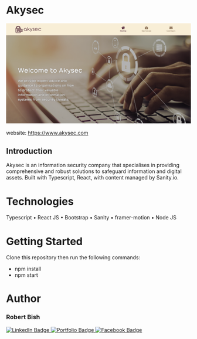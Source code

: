 # Akysec

<img src='./src/assets/akysec.png' width='800'/>

website: https://www.akysec.com

## Introduction
Akysec is an information security company that specialises in providing comprehensive and robust solutions to safeguard information and digital assets. Built with Typescript, React, with content managed by Sanity.io.

# Technologies
Typescript • 
React JS • 
Bootstrap • 
Sanity • 
framer-motion • 
Node JS

# Getting Started
Clone this repository then run the following commands: 
  - npm install
  - npm start

# Author
<h3>Robert Bish</h3>

<a href='https://www.linkedin.com/in/robert-bish-1a6a8637'>
  <img src='https://img.shields.io/badge/LinkedIn-blue?style=for-the-badge&logo=linkedin&logoColor=white' alt='LinkedIn Badge'/>
</a>
<a href='https://robertbishwebdeveloper.com'>
  <img src='https://img.shields.io/badge/Portfolio-darkgreen?style=for-the-badge&logo=portfolio&logoColor=white' alt='Portfolio Badge'/>
</a>
<a href='https://www.facebook.com/robert.bish.9'>
  <img src='https://img.shields.io/badge/Facebook-darkblue?style=for-the-badge&logo=facebook&logoColor=white' alt='Facebook Badge'/>
</a>

